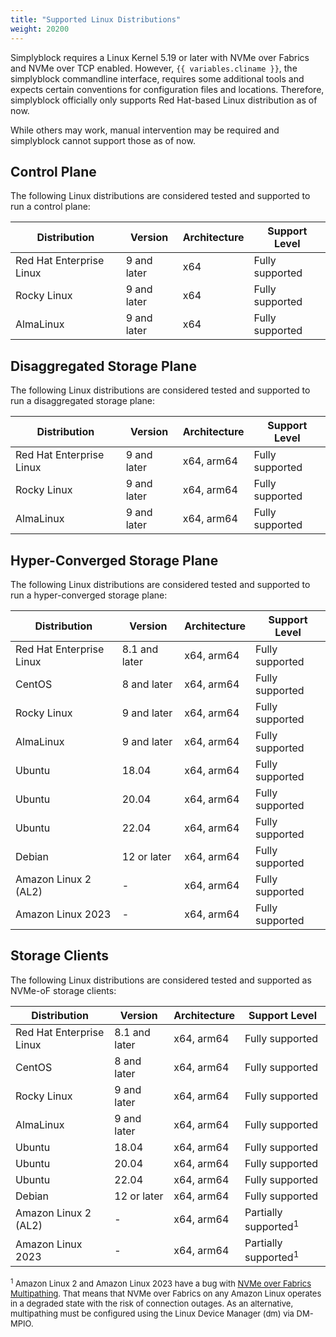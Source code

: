 ```yaml
---
title: "Supported Linux Distributions"
weight: 20200
---
```


Simplyblock requires a Linux Kernel 5.19 or later with NVMe over Fabrics and NVMe over TCP enabled. However, `{{ variables.cliname }}`,
the simplyblock commandline interface, requires some additional tools and expects certain conventions for configuration
files and locations. Therefore, simplyblock officially only supports Red Hat-based Linux distribution as of now.

While others may work, manual intervention may be required and simplyblock cannot support those as of now.

## Control Plane

The following Linux distributions are considered tested and supported to run a control plane:

| Distribution             | Version     | Architecture | Support Level   |
|--------------------------|-------------|--------------|-----------------|
| Red Hat Enterprise Linux | 9 and later | x64          | Fully supported |
| Rocky Linux              | 9 and later | x64          | Fully supported |
| AlmaLinux                | 9 and later | x64          | Fully supported |

## Disaggregated Storage Plane

The following Linux distributions are considered tested and supported to run a disaggregated storage plane:

| Distribution             | Version     | Architecture | Support Level   |
|--------------------------|-------------|--------------|-----------------|
| Red Hat Enterprise Linux | 9 and later | x64, arm64   | Fully supported |
| Rocky Linux              | 9 and later | x64, arm64   | Fully supported |
| AlmaLinux                | 9 and later | x64, arm64   | Fully supported |

## Hyper-Converged Storage Plane

The following Linux distributions are considered tested and supported to run a hyper-converged storage plane:

| Distribution             | Version       | Architecture | Support Level   |
|--------------------------|---------------|--------------|-----------------|
| Red Hat Enterprise Linux | 8.1 and later | x64, arm64   | Fully supported |
| CentOS                   | 8 and later   | x64, arm64   | Fully supported |
| Rocky Linux              | 9 and later   | x64, arm64   | Fully supported |
| AlmaLinux                | 9 and later   | x64, arm64   | Fully supported |
| Ubuntu                   | 18.04         | x64, arm64   | Fully supported |
| Ubuntu                   | 20.04         | x64, arm64   | Fully supported |
| Ubuntu                   | 22.04         | x64, arm64   | Fully supported |
| Debian                   | 12 or later   | x64, arm64   | Fully supported |
| Amazon Linux 2 (AL2)     | -             | x64, arm64   | Fully supported |
| Amazon Linux 2023        | -             | x64, arm64   | Fully supported |

## Storage Clients

The following Linux distributions are considered tested and supported as NVMe-oF storage clients:

| Distribution             | Version       | Architecture | Support Level                   |
|--------------------------|---------------|--------------|---------------------------------|
| Red Hat Enterprise Linux | 8.1 and later | x64, arm64   | Fully supported                 |
| CentOS                   | 8 and later   | x64, arm64   | Fully supported                 |
| Rocky Linux              | 9 and later   | x64, arm64   | Fully supported                 |
| AlmaLinux                | 9 and later   | x64, arm64   | Fully supported                 |
| Ubuntu                   | 18.04         | x64, arm64   | Fully supported                 |
| Ubuntu                   | 20.04         | x64, arm64   | Fully supported                 |
| Ubuntu                   | 22.04         | x64, arm64   | Fully supported                 |
| Debian                   | 12 or later   | x64, arm64   | Fully supported                 |
| Amazon Linux 2 (AL2)     | -             | x64, arm64   | Partially supported<sup>1</sup> |
| Amazon Linux 2023        | -             | x64, arm64   | Partially supported<sup>1</sup> |

<span markdown style="font-size: small;"><sup>1</sup> Amazon Linux 2 and Amazon Linux 2023 have a bug with
[NVMe over Fabrics Multipathing](../important-notes/terminology.md#multipathing). That means that NVMe over Fabrics
on any Amazon Linux operates in a degraded state with the risk of connection outages. As an alternative,
multipathing must be configured using the Linux Device Manager (dm) via DM-MPIO.</span> 
